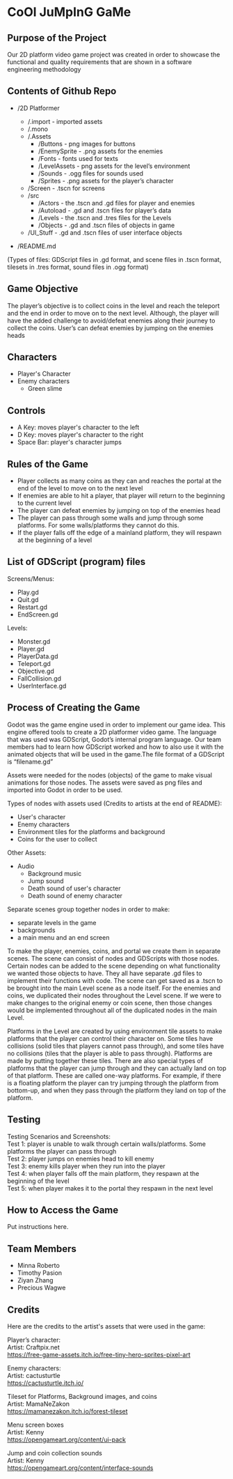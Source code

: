 # CoOl JuMpInG GaMe

## Purpose of the Project
Our 2D platform video game project was created in order to showcase the functional and quality requirements that are shown in a software engineering methodology

## Contents of Github Repo

* /2D Platformer
     * /.import - imported assets
     * /.mono
     * /.Assets
          * /Buttons - png images for buttons 
          * /EnemySprite - .png assets for the enemies
          * /Fonts - fonts used for texts
          * /LevelAssets - png assets for the level’s environment
          * /Sounds - .ogg files for sounds used 
          * /Sprites - .png assets for the player’s character
     * /Screen - .tscn for screens
     * /src
          * /Actors - the .tscn and .gd files for player and enemies
          * /Autoload - .gd and .tscn files for player’s data
          * /Levels - the .tscn and .tres files for the Levels
          * /Objects - .gd and .tscn files of objects in game
     * /UI_Stuff - .gd and .tscn files of user interface objects
          
* /README.md

(Types of files: GDScript files in .gd format, and scene files in .tscn format, tilesets in .tres format, sound files in .ogg format)

## Game Objective 

The player’s objective is to collect coins in the level and reach the teleport and the end in order to move on to the next level. Although, the player will have the added challenge to avoid/defeat enemies along their journey to collect the coins. User’s can defeat enemies by jumping on the enemies heads


## Characters

* Player's Character 
* Enemy characters
  - Green slime


## Controls

* A Key: moves player's character to the left
* D Key: moves player's character to the right
* Space Bar: player's character jumps

## Rules of the Game

* Player collects as many coins as they can and reaches the portal at the end of the level to move on to the next level
* If enemies are able to hit a player, that player will return to the beginning to the current level
* The player can defeat enemies by jumping on top of the enemies head
* The player can pass through some walls and jump through some platforms. For some walls/platforms they cannot do this.
* If the player falls off the edge of a mainland platform, they will respawn at the beginning of a level 

## List of GDScript (program) files
Screens/Menus:
- Play.gd 
- Quit.gd
- Restart.gd
- EndScreen.gd

Levels:
- Monster.gd
- Player.gd
- PlayerData.gd
- Teleport.gd
- Objective.gd
- FallCollision.gd
- UserInterface.gd 


## Process of Creating the Game

Godot was the game engine used in order to implement our game idea. This engine offered tools to create a 2D platformer video game.
The language that was used was GDScript, Godot’s internal program language. 
Our team members had to learn how GDScript worked and how to also use it with the animated objects that will be used in the game.The file format of a GDScript is “filename.gd”

Assets were needed  for the nodes (objects) of the game  to make visual animations for those nodes. The assets were saved as png files and imported into Godot in order to be used. 

Types of nodes with assets used (Credits to artists at the end of README):
* User's character
* Enemy characters
* Environment tiles for the platforms and background
* Coins for the user to collect

Other Assets:
* Audio
    - Background music
    - Jump sound
    - Death sound of user's character
    - Death sound of enemy character

Separate scenes group together nodes in order to make:
* separate levels in the game
* backgrounds
* a main menu and an end screen

To make the player, enemies, coins, and portal we create them in separate scenes. The scene can consist of nodes and GDScripts with those nodes. Certain nodes can be added to the scene depending on what functionality we wanted those objects to have. They all have separate .gd files to implement their functions with code. The scene can get saved as a .tscn to be brought into the main Level scene as a node itself. For the enemies and coins, we duplicated their nodes throughout the Level scene. If we were to make changes to the original enemy or coin scene, then those changes would be implemented throughout all of the duplicated nodes in the main Level. 

Platforms in the Level are created by using environment tile assets to make platforms that the player can control their character on. Some tiles have collisions (solid tiles that players cannot pass through), and some tiles have no collisions (tiles that the player is able to pass through). Platforms are made by putting together these tiles. There are also special types of platforms that the player can jump through and they can actually land on top of that platform. These are called one-way platforms. For example, if there is a floating platform the player can try jumping through the platform from bottom-up, and when they pass through the platform they land on top of the platform.


## Testing 

Testing Scenarios and Screenshots: </br>
Test 1: player is unable to walk through certain walls/platforms. Some platforms the player can pass through </br>
Test 2: player jumps on enemies head to kill enemy </br>
Test 3: enemy kills player when they run into the player </br>
Test 4: when player falls off the main platform, they respawn at the beginning of the level  </br>
Test 5: when player makes it to the portal they respawn in the next level </br>

## How to Access the Game
Put instructions here. 

## Team Members 
* Minna Roberto 
* Timothy Pasion
* Ziyan Zhang
* Precious Wagwe

## Credits
Here are the credits to the artist's assets that were used in the game:

Player’s character: </br>
Artist: Craftpix.net </br>
https://free-game-assets.itch.io/free-tiny-hero-sprites-pixel-art </br>

Enemy characters: </br>
Artist: cactusturtle </br>
https://cactusturtle.itch.io/ </br>

Tileset for Platforms, Background images, and coins </br>
Artist: MamaNeZakon </br>
https://mamanezakon.itch.io/forest-tileset  </br>

Menu screen boxes </br>
Artist: Kenny </br>
https://opengameart.org/content/ui-pack </br>

Jump and coin collection sounds </br>
Artist: Kenny </br>
https://opengameart.org/content/interface-sounds </br>
